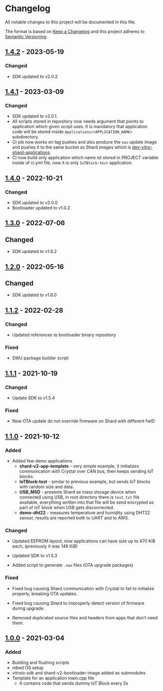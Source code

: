 # Changelog

All notable changes to this project will be documented in this file.

The format is based on [Keep a Changelog](http://keepachangelog.com/en/1.0.0/) and this
project adheres to [Semantic Versioning](https://semver.org/).

<!--

TEMPLATE

## [x.y.z] YYYY-MM-DD

### Added

- New features/things that were not available
- ABC

### Changed

- Old features/things that now look/work in different way

### Fixed

- Old features/things that now work as they should

### Removed

- Removed features/things

-->

## [1.4.2] - 2023-05-19

### Changed

- SDK updated to v2.0.2

## [1.4.1] - 2023-03-09

### Changed

- SDK updated to v2.0.1.
- All scripts stored in repository now needs argument that points to application
  which given script uses. It is mandatory that application code will be stored
  inside `Applications/<APPLICATION_NAME>` subdirectory.
- CI job now works on tag pushes and also produce the `swu` update image and
  pushes it to the same bucket as Shard images which is
  [dev-vitro-shard-applications](https://s3.console.aws.amazon.com/s3/buckets/dev-vitro-shard-applications?region=eu-west-1&tab=objects).
- CI now build only application which name ist stored in PROJECT variable inside
  of ci.yml file, now it is only `IoTBlock-test` application.

## [1.4.0] - 2022-10-21

### Changed

- SDK updated to v2.0.0
- Bootloader updated to v1.0.2

## [1.3.0] - 2022-07-06

## Changed

- SDK updated to v1.8.2

## [1.2.0] - 2022-05-16

## Changed

- SDK updated to v1.8.0

## [1.1.2] - 2022-02-28

### Changed

- Updated references to bootloader binary repository

### Fixed

- SWU package builder script

## [1.1.1] - 2021-10-19

### Changed

- Update SDK to v1.5.4

### Fixed

- Now OTA update do not override firmware on Shard with different fwID

## [1.1.0] - 2021-10-12

### Added

- Added few demo applications
    - **shard-v2-app-template** - very simple example, it initializes
      communication with Crystal over CAN bus, then keeps sending IoT blocks.
    - **IoTBlock-test** - similar to previous example, but sends IoT blocks with
      random size and data.
    - **USB_MSD** - presents Shard as mass storage device when connected using
      USB, in root directory there is `test.txt` file available, everything
      written into that file will be send encrypted as part of IoT block when
      USB gets disconnected.
    - **demo-dht22** - measures temperature and humidity using DHT22 sensor,
      results are reported both to UART and to AWS.

### Changed

- Updated EEPROM layout, now applications can have size up to 470 KiB each,
  (previously it was 148 KiB)

- Updated SDK to v1.5.3

- Added script to generate `.swu` files (OTA upgrade packages)

### Fixed

- Fixed bug causing Shard communication with Crystal to fail to initialize
  properly, breaking OTA updates.

- Fixed bug causing Shard to improperly detect version of firmware during
  upgrade.

- Removed duplicated source files and headers from apps that don't need them.

## [1.0.0] - 2021-03-04

### Added

- Building and flushing scripts
- mbed OS setup
- vitroio-sdk and shard-v2-bootloader-image added as submodules
- Template for an application main.cpp file
    - It contains code that sends dummy IoT Block every 5s

[Unreleased]: https://github.com/VitroTech/shard-v2-app-template/compare/v1.4.2...HEAD
[1.4.2]: https://github.com/VitroTech/shard-v2-app-template/compare/v1.4.1...v1.4.2
[1.4.1]: https://github.com/VitroTech/shard-v2-app-template/compare/v1.4.0...v1.4.1
[1.4.0]: https://github.com/VitroTech/shard-v2-app-template/compare/v1.3.0...v1.4.0
[1.3.0]: https://github.com/VitroTech/shard-v2-app-template/compare/v1.2.0...v1.3.0
[1.2.0]: https://github.com/VitroTech/shard-v2-app-template/compare/v1.1.2...v1.2.0
[1.1.2]: https://github.com/VitroTech/shard-v2-app-template/compare/v1.1.1...v1.1.2
[1.1.1]: https://github.com/VitroTech/shard-v2-app-template/compare/v1.1.0...v1.1.1
[1.1.0]: https://github.com/VitroTech/shard-v2-app-template/compare/v1.0.0...v1.1.0
[1.0.0]: https://github.com/VitroTech/shard-v2-app-template/compare/b9c98589b7e6e711d9c1a72bfc582d45c8447fc7...v1.0.0
